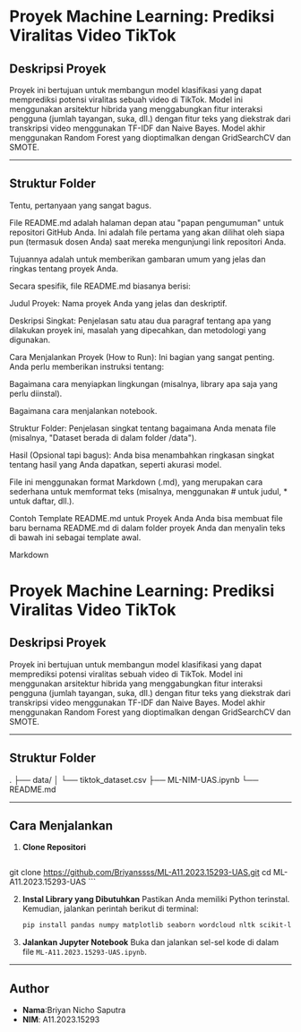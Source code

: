 # Proyek Machine Learning: Prediksi Viralitas Video TikTok

## Deskripsi Proyek

Proyek ini bertujuan untuk membangun model klasifikasi yang dapat memprediksi potensi viralitas sebuah video di TikTok. Model ini menggunakan arsitektur hibrida yang menggabungkan fitur interaksi pengguna (jumlah tayangan, suka, dll.) dengan fitur teks yang diekstrak dari transkripsi video menggunakan TF-IDF dan Naive Bayes. Model akhir menggunakan Random Forest yang dioptimalkan dengan GridSearchCV dan SMOTE.

---

## Struktur Folder

Tentu, pertanyaan yang sangat bagus.

File README.md adalah halaman depan atau "papan pengumuman" untuk repositori GitHub Anda. Ini adalah file pertama yang akan dilihat oleh siapa pun (termasuk dosen Anda) saat mereka mengunjungi link repositori Anda.

Tujuannya adalah untuk memberikan gambaran umum yang jelas dan ringkas tentang proyek Anda.

Secara spesifik, file README.md biasanya berisi:

Judul Proyek: Nama proyek Anda yang jelas dan deskriptif.

Deskripsi Singkat: Penjelasan satu atau dua paragraf tentang apa yang dilakukan proyek ini, masalah yang dipecahkan, dan metodologi yang digunakan.

Cara Menjalankan Proyek (How to Run): Ini bagian yang sangat penting. Anda perlu memberikan instruksi tentang:

Bagaimana cara menyiapkan lingkungan (misalnya, library apa saja yang perlu diinstal).

Bagaimana cara menjalankan notebook.

Struktur Folder: Penjelasan singkat tentang bagaimana Anda menata file (misalnya, "Dataset berada di dalam folder /data").

Hasil (Opsional tapi bagus): Anda bisa menambahkan ringkasan singkat tentang hasil yang Anda dapatkan, seperti akurasi model.

File ini menggunakan format Markdown (.md), yang merupakan cara sederhana untuk memformat teks (misalnya, menggunakan # untuk judul, \* untuk daftar, dll.).

Contoh Template README.md untuk Proyek Anda
Anda bisa membuat file baru bernama README.md di dalam folder proyek Anda dan menyalin teks di bawah ini sebagai template awal.

Markdown

# Proyek Machine Learning: Prediksi Viralitas Video TikTok

## Deskripsi Proyek

Proyek ini bertujuan untuk membangun model klasifikasi yang dapat memprediksi potensi viralitas sebuah video di TikTok. Model ini menggunakan arsitektur hibrida yang menggabungkan fitur interaksi pengguna (jumlah tayangan, suka, dll.) dengan fitur teks yang diekstrak dari transkripsi video menggunakan TF-IDF dan Naive Bayes. Model akhir menggunakan Random Forest yang dioptimalkan dengan GridSearchCV dan SMOTE.

---

## Struktur Folder

.
├── data/
│ └── tiktok_dataset.csv
├── ML-NIM-UAS.ipynb
└── README.md

---

## Cara Menjalankan

1.  **Clone Repositori**

    ```bash
   git clone https://github.com/Briyanssss/ML-A11.2023.15293-UAS.git
   cd ML-A11.2023.15293-UAS
    ```

2.  **Instal Library yang Dibutuhkan**
    Pastikan Anda memiliki Python terinstal. Kemudian, jalankan perintah berikut di terminal:

    ```bash
    pip install pandas numpy matplotlib seaborn wordcloud nltk scikit-learn imbalanced-learn jupyter
    ```

3.  **Jalankan Jupyter Notebook**
    Buka dan jalankan sel-sel kode di dalam file `ML-A11.2023.15293-UAS.ipynb`.

---

## Author

- **Nama**:Briyan Nicho Saputra
- **NIM**: A11.2023.15293
